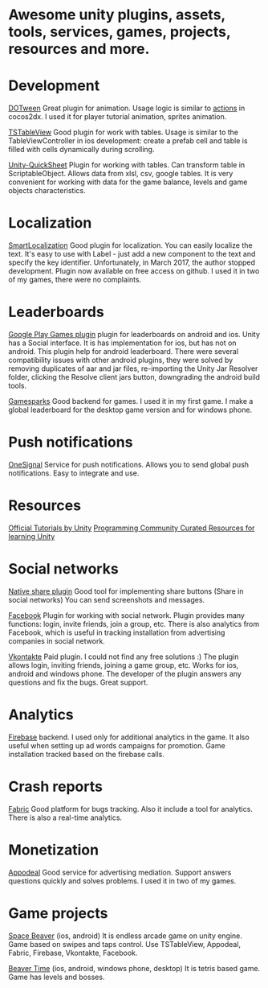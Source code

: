 # Awesome unity plugins, assets, tools, services, games, projects, resources and more.

# Development

[DOTween](http://dotween.demigiant.com) Great plugin for animation. Usage logic is similar to [actions](http://www.cocos2d-x.org/wiki/Actions) in cocos2dx. I used it for player tutorial animation, sprites animation.

[TSTableView](https://www.assetstore.unity3d.com/en/#!/content/27615) Good plugin for work with tables. Usage is similar to the TableViewController in ios development: create a prefab cell and table is filled with cells dynamically during scrolling.

[Unity-QuickSheet](https://github.com/kimsama/Unity-QuickSheet) Plugin for working with tables. Can transform table in ScriptableObject. Allows data from xlsl, csv, google tables. It is very convenient for working with data for the game balance, levels and game objects characteristics.

# Localization

[SmartLocalization](https://github.com/NiklasBorglund/Smart-Localization-2) Good plugin for localization. You can easily localize the text. It's easy to use with Label - just add a new component to the text and specify the key identifier. Unfortunately, in March 2017, the author stopped development. Plugin now available on free access on github. I used it in two of my games, there were no complaints.

# Leaderboards

[Google Play Games plugin](https://github.com/playgameservices/play-games-plugin-for-unity) plugin for leaderboards on android and ios. Unity has a Social interface. It is has implementation for ios, but has not on android. This plugin help for android leaderboard. There were several compatibility issues with other android plugins, they were solved by removing duplicates of aar and jar files, re-importing the Unity Jar Resolver folder, clicking the Resolve client jars button, downgrading the android build tools.

[Gamesparks](https://www.gamesparks.com) Good backend for games. I used it in my first game. I make a global leaderboard for the desktop game version and for windows phone.

# Push notifications

[OneSignal](https://documentation.onesignal.com/docs#section-how-do-i-get-started-) Service for push notifications. Allows you to send global push notifications. Easy to integrate and use.

# Resources

[Official Tutorials by Unity](https://unity3d.com/learn/tutorials)
[Programming Community Curated Resources for learning Unity](https://hackr.io/tutorials/learn-unity)

# Social networks

[Native share plugin](https://github.com/ChrisMaire/unity-native-sharing) Good tool for implementing share buttons (Share in social networks) You can send screenshots and messages.

[Facebook](https://developers.facebook.com/docs/unity/) Plugin for working with social network. Plugin provides many functions: login, invite friends, join a group, etc. There is also analytics from Facebook, which is useful in tracking installation from advertising companies in social network.

[Vkontakte](https://www.assetstore.unity3d.com/en/#!/content/20127) Paid plugin. I could not find any free solutions :) The plugin allows login, inviting friends, joining a game group, etc. Works for ios, android and windows phone. The developer of the plugin answers any questions and fix the bugs. Great support.

# Analytics

[Firebase](https://firebase.google.com/docs/unity/setup) backend. I used only for additional analytics in the game. It also useful when setting up ad words campaigns for promotion. Game installation tracked based on the firebase calls.

# Crash reports

[Fabric](https://docs.fabric.io/unity/fabric/overview.html) Good platform for bugs tracking. Also it include a tool for analytics. There is also a real-time analytics.

# Monetization

[Appodeal](https://appodeal.com/+93797709d3ce9bbb08b1c065076274e4) Good service for advertising mediation. Support answers questions quickly and solves problems. I used it in two of my games.

# Game projects

[Space Beaver](https://github.com/darkwind666/BeaverAndFairies) (ios, android) It is endless arcade game on unity engine. Game based on swipes and taps control. Use TSTableView, Appodeal, Fabric, Firebase, Vkontakte, Facebook.

[Beaver Time](https://github.com/darkwind666/BeaverTetris) (ios, android, windows phone, desktop) It is tetris based game. Game has levels and bosses.
